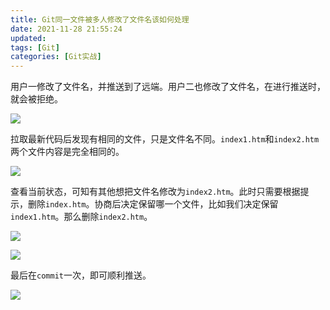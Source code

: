 ```yaml
---
title: Git同一文件被多人修改了文件名该如何处理
date: 2021-11-28 21:55:24
updated:
tags: [Git]
categories: [Git实战]
---
```

用户一修改了文件名，并推送到了远端。用户二也修改了文件名，在进行推送时，就会被拒绝。

![](https://picbed-1311007548.cos.ap-shanghai.myqcloud.com/markdown_picbed/img/202111282158733.png)

拉取最新代码后发现有相同的文件，只是文件名不同。`index1.htm`和`index2.htm`两个文件内容是完全相同的。

![](https://picbed-1311007548.cos.ap-shanghai.myqcloud.com/markdown_picbed/img/202111282159666.png)

查看当前状态，可知有其他想把文件名修改为`index2.htm`。此时只需要根据提示，删除`index.htm`。协商后决定保留哪一个文件，比如我们决定保留`index1.htm`。那么删除`index2.htm`。

![](https://picbed-1311007548.cos.ap-shanghai.myqcloud.com/markdown_picbed/img/202111282203900.png)

![](https://picbed-1311007548.cos.ap-shanghai.myqcloud.com/markdown_picbed/img/202111282204020.png)

最后在`commit`一次，即可顺利推送。

![](https://picbed-1311007548.cos.ap-shanghai.myqcloud.com/markdown_picbed/img/202111282205646.png)
